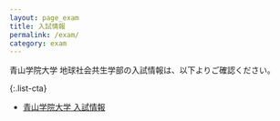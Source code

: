 ```yaml
---
layout: page_exam
title: 入試情報
permalink: /exam/
category: exam
---
```


青山学院大学 地球社会共生学部の入試情報は、以下よりご確認ください。

{:.list-cta}
*   <a href="http://www.aoyama.ac.jp/admission/undergraduate/examination/" target="_blank">青山学院大学 入試情報</a>
